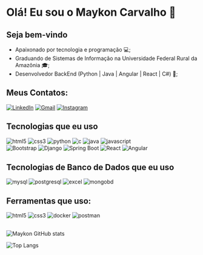 # Olá! Eu sou o Maykon Carvalho 👋

## Seja bem-vindo
* Apaixonado por tecnologia e programação 💻;
* Graduando de Sistemas de Informação na Universidade Federal Rural da Amazônia 🎓;
* Desenvolvedor BackEnd (Python | Java | Angular | React | C#) 🚀;

## Meus Contatos:
[![LinkedIn](https://img.shields.io/badge/LinkedIn-0077B5?style=for-the-badge&logo=linkedin&logoColor=white)](https://www.linkedin.com/in/maykon-carvalho-329853208/)
[![Gmail](https://img.shields.io/badge/Gmail-D14836?style=for-the-badge&logo=gmail&logoColor=white)](mailto:carvalhomaykon566@gmail.com)
[![Instagram](https://img.shields.io/badge/Instagram-E4405F?style=for-the-badge&logo=instagram&logoColor=white)](https://www.instagram.com/maykon.car027/#)

## Tecnologias que eu uso
<div class="display: inline_block">
    <img aling="center" alt="html5" src="https://img.shields.io/badge/HTML5-E34F26?style=for-the-badge&logo=html5&logoColor=white" >
    <img aling="center" alt="css3" src="https://img.shields.io/badge/CSS3-1572B6?style=for-the-badge&logo=css3&logoColor=white" >
    <img aling="center" alt="python" src="https://img.shields.io/badge/Python-14354C?style=for-the-badge&logo=python&logoColor=white">
    <img aling="center" alt="c" src="https://img.shields.io/badge/C-00599C?style=for-the-badge&logo=c&logoColor=white">
    <img aling="center" alt="java" src="https://img.shields.io/badge/Java-ED8B00?style=for-the-badge&logo=openjdk&logoColor=white">
    <img aling="center" alt="javascript" src="https://img.shields.io/badge/JavaScript-F7DF1E?style=for-the-badge&logo=javascript&logoColor=black">
    <br>
    <img align="center" alt="Bootstrap" src="https://img.shields.io/badge/Bootstrap-7952B3?style=for-the-badge&logo=bootstrap&logoColor=white">
    <img align="center" alt="Django" src="https://img.shields.io/badge/Django-092E20?style=for-the-badge&logo=django&logoColor=white">
    <img align="center" alt="Spring Boot" src="https://img.shields.io/badge/Spring_Boot-6DB33F?style=for-the-badge&logo=spring&logoColor=white">
    <img align="center" alt="React" src="https://img.shields.io/badge/React-61DAFB?style=for-the-badge&logo=react&logoColor=black">
    <img align="center" alt="Angular" src="https://img.shields.io/badge/Angular-DD0031?style=for-the-badge&logo=angular&logoColor=white">
</div>

## Tecnologias de Banco de Dados que eu uso
<div class="display: inline_block">
    <img aling="center" alt="mysql" src="https://img.shields.io/badge/MySQL-00000F?style=for-the-badge&logo=mysql&logoColor=white" >
    <img aling="center" alt="postgresql" src="https://img.shields.io/badge/PostgreSQL-316192?style=for-the-badge&logo=postgresql&logoColor=white">
    <img aling="center" alt="excel" src="https://img.shields.io/badge/Microsoft_Excel-217346?style=for-the-badge&logo=microsoft-excel&logoColor=white">
    <img aling="center" alt="mongobd" src="https://img.shields.io/badge/MongoDB-4EA94B?style=for-the-badge&logo=mongodb&logoColor=white">

</div>

## Ferramentas que uso:
<div class="display: inline_block">
    <img aling="center" alt="html5" src="https://img.icons8.com/color/48/000000/git.png" >
    <img aling="center" alt="css3" src="https://img.icons8.com/fluent/48/000000/github.png" >
    <img aling="center" alt="docker" src="https://img.icons8.com/color/48/000000/docker.png">
    <img aling="center" alt="postman" src="https://img.icons8.com/dusk/48/000000/postman-api.png">
</div> <br>

![Maykon GitHub stats](https://github-readme-stats.vercel.app/api?username=carvalhomaykon&show_icons=true&theme=radical)

![Top Langs](https://github-readme-stats.vercel.app/api/top-langs/?username=carvalhomaykon&layout=compact)
